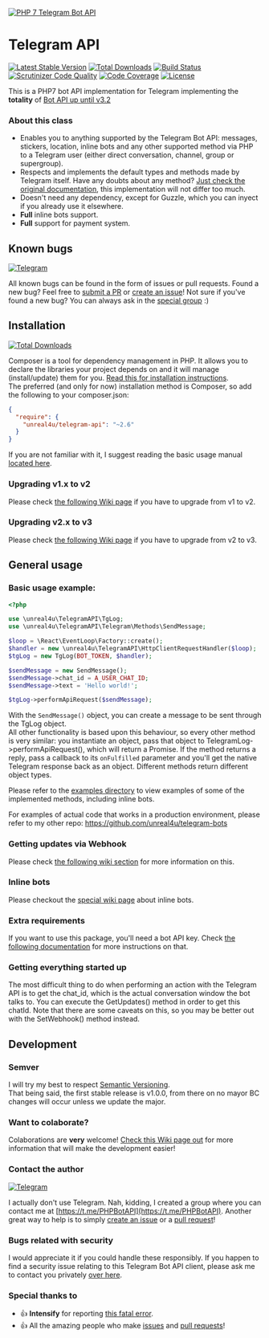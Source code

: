 [![PHP 7 Telegram Bot API](https://github.com/unreal4u/telegram-api/blob/master/examples/binary-test-data/logo-php7-telegram-bot-api-small.png?raw=true)](https://github.com/unreal4u/telegram-api/wiki/100-stars!)

# Telegram API

[![Latest Stable Version](https://poser.pugx.org/unreal4u/telegram-api/v/stable)](https://packagist.org/packages/unreal4u/telegram-api)
[![Total Downloads](https://poser.pugx.org/unreal4u/telegram-api/downloads)](https://packagist.org/packages/unreal4u/telegram-api)
[![Build Status](https://travis-ci.org/unreal4u/telegram-api.svg)](https://travis-ci.org/unreal4u/telegram-api)
[![Scrutinizer Code Quality](https://scrutinizer-ci.com/g/unreal4u/telegram-api/badges/quality-score.png?b=master)](https://scrutinizer-ci.com/g/unreal4u/telegram-api/?branch=master)
[![Code Coverage](https://scrutinizer-ci.com/g/unreal4u/telegram-api/badges/coverage.png?b=master)](https://scrutinizer-ci.com/g/unreal4u/telegram-api/?branch=master)
[![License](https://poser.pugx.org/unreal4u/telegram-api/license)](https://packagist.org/packages/unreal4u/telegram-api)

This is a PHP7 bot API implementation for Telegram implementing the **totality** of [Bot API up until v3.2](https://core.telegram.org/bots/api-changelog#july-21-2017)

### About this class

* Enables you to anything supported by the Telegram Bot API: messages, stickers, location, inline bots and any other supported method via PHP to a Telegram user (either direct conversation, channel, group or supergroup).
* Respects and implements the default types and methods made by Telegram itself. Have any doubts about any method? [Just check the original documentation](https://core.telegram.org/bots/api), this implementation will not differ too much.
* Doesn't need any dependency, except for Guzzle, which you can inyect if you already use it elsewhere.
* **Full** inline bots support.
* **Full** support for payment system.

## Known bugs

[![Telegram](http://trellobot.doomdns.org/telegrambadge.svg)](https://t.me/PHPBotAPI)

All known bugs can be found in the form of issues or pull requests. Found a new bug? Feel free to [submit a PR](https://github.com/unreal4u/telegram-api/pulls) or
[create an issue](https://github.com/unreal4u/telegram-api/issues)! Not sure if you've found a new bug? You can always ask
in the [special group](https://t.me/PHPBotAPI) :)

## Installation

[![Total Downloads](https://poser.pugx.org/unreal4u/telegram-api/downloads)](https://packagist.org/packages/unreal4u/telegram-api)

Composer is a tool for dependency management in PHP. It allows you to declare the libraries your project depends on and it will manage (install/update) them for you. [Read this for installation instructions](https://getcomposer.org/doc/00-intro.md).  
The preferred (and only for now) installation method is Composer, so add the following to your composer.json:

```json
{
  "require": {
    "unreal4u/telegram-api": "~2.6"
  }
}
```

If you are not familiar with it, I suggest reading the basic usage manual [located here](https://getcomposer.org/doc/01-basic-usage.md).

### Upgrading v1.x to v2

Please check [the following Wiki page](https://github.com/unreal4u/telegram-api/wiki/Upgrading-from-v1-to-v2) if you 
have to upgrade from v1 to v2.

### Upgrading v2.x to v3

Please check [the following Wiki page](https://github.com/unreal4u/telegram-api/wiki/Upgrading-from-v2-to-v3) if you 
have to upgrade from v2 to v3.

## General usage

### Basic usage example:

```php
<?php

use \unreal4u\TelegramAPI\TgLog;
use \unreal4u\TelegramAPI\Telegram\Methods\SendMessage;

$loop = \React\EventLoop\Factory::create();
$handler = new \unreal4u\TelegramAPI\HttpClientRequestHandler($loop);
$tgLog = new TgLog(BOT_TOKEN, $handler);

$sendMessage = new SendMessage();
$sendMessage->chat_id = A_USER_CHAT_ID;
$sendMessage->text = 'Hello world!';

$tgLog->performApiRequest($sendMessage);
```

With the `SendMessage()` object, you can create a message to be sent through the TgLog object.  
All other functionality is based upon this behaviour, so every other method is very similar: you instantiate an object, 
pass that object to TelegramLog->performApiRequest(), which will return a Promise. If the method returns a reply, 
pass a callback to its `onFulfilled` parameter and you'll get the native Telegram response back as an object. 
Different methods return different object types. 

Please refer to the [examples directory](https://github.com/unreal4u/telegram-api/tree/master/examples) to view examples 
of some of the implemented methods, including inline bots. 

For examples of actual code that works in a production environment, please refer to my other repo: https://github.com/unreal4u/telegram-bots

### Getting updates via Webhook

Please check [the following wiki section](https://github.com/unreal4u/telegram-api/wiki/Getting-updates-via-Webhook) for
more information on this.

### Inline bots

Please checkout the [special wiki page](https://github.com/unreal4u/telegram-api/wiki/Inline-Bots) about inline bots.

### Extra requirements

If you want to use this package, you'll need a bot API key. Check 
[the following documentation](https://github.com/unreal4u/telegram-api/wiki/Creating-a-bot) for more instructions 
on that.

### Getting everything started up

The most difficult thing to do when performing an action with the Telegram API is to get the chat_id, which is the 
actual conversation window the bot talks to. You can execute the GetUpdates() method in order to get this chatId. Note
that there are some caveats on this, so you may be better out with the SetWebhook() method instead. 

## Development

### Semver

I will try my best to respect [Semantic Versioning](http://semver.org).  
That being said, the first stable release is v1.0.0, from there on no mayor BC changes will occur unless we update
the major.

### Want to colaborate?

Colaborations are **very** welcome! [Check this Wiki page out](https://github.com/unreal4u/telegram-api/wiki/Want-to-colaborate%3F) 
for more information that will make the development easier!

### Contact the author

[![Telegram](http://trellobot.doomdns.org/telegrambadge.svg)](https://t.me/PHPBotAPI)

I actually don't use Telegram. Nah, kidding, I created a group where you can contact me at [https://t.me/PHPBotAPI](https://t.me/PHPBotAPI).
Another great way to help is to simply [create an issue](https://github.com/unreal4u/telegram-api/issues) or a
[pull request](https://github.com/unreal4u/telegram-api/pulls)!

### Bugs related with security

I would appreciate it if you could handle these responsibly. If you happen to find a security issue relating to this 
Telegram Bot API client, please ask me to contact you privately [over here](https://t.me/PHPBotAPI).

### Special thanks to

- :+1: **Intensify** for reporting [this fatal error](https://github.com/unreal4u/telegram-api/issues/15).
- :+1: All the amazing people who make [issues](https://github.com/unreal4u/telegram-api/issues) and [pull requests](https://github.com/unreal4u/telegram-api/pulls)!
